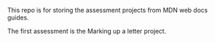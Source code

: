 This repo is for storing the assessment projects from MDN web docs guides.

The first assessment is the Marking up a letter project.